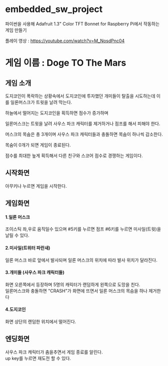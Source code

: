 # embedded_sw_project

파이썬을 사용해 Adafruit 1.3" Color TFT Bonnet for Raspberry Pi에서 작동하는 게임 만들기 </br>

플레이 영상 : https://youtube.com/watch?v=M_NosdPnc04

# 게임 이름 : Doge TO The Mars
## 게임 소개
도지코인이 폭락하는 상황속에서 도지코인에 투자했던 개미들이 탈출을 시도하는데 이를 일론머스크가 트윗을 날려 막는다.</br>

하늘에서 떨어지는 도지코인을 획득하면 점수가 증가하며</br>

일론머스크는 트윗을 날려 사우스 파크 캐릭터를 제거하거나 점프를 해서 피해야 한다.</br>

머스크의 목숨은 총 3개이며 사우스 파크 캐릭터들과 충돌하면 목숨이 하나씩 감소한다. </br>

목숨이 0개가 되면 게임이 종료된다. </br>

점수를 최대한 높게 획득해서 다른 친구와 스코어 점수로 경쟁하는 게임이다.
</br>
## 시작화면
아무키나 누르면 게임을 시작한다.
</br>
## 게임화면
#### 1.일론 머스크
조이스틱 좌,우로 움직일수 있으며 #5키를 누르면 점프 #6키를 누르면 미사일(트윗)을 날릴 수 있다.

#### 2.미사일(트위터 파란새)
일론 머스크 바로 앞에서 발사되며 일론 머스크의 위치에 따라 발사 위치가 달라진다.

#### 3.개미들 (사우스 파크 캐릭터들)
화면 오른쪽에서 등장하며 5명의 캐릭터가 랜덤하게 왼쪽으로 도망을 친다. </br> 
일론머스크와 충돌하면 "CRASH"가 화면에 뜨면서 일론 머스크의 목슴을 하나 제거한다

#### 4.도지코인
화면 상단의 랜덤한 위치에서 떨어진다.
</br>

## 엔딩화면
사우스 파크 캐릭터가 춤을추면서 게임 종료를 알린다.</br>
up key를 누르면 재도전 할 수 있다.

